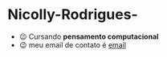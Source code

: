 # Nicolly-Rodrigues-
- 😉 Cursando **pensamento computacional**
- 😉 meu email de contato é [email](nicolly.geraldo@escola.pr.gov.br)
